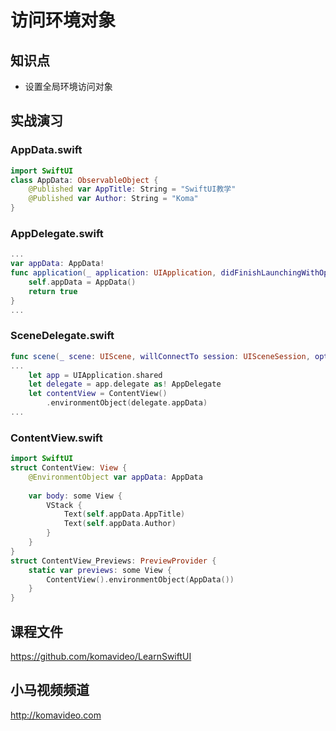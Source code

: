 访问环境对象
==========

## 知识点

* 设置全局环境访问对象

## 实战演习

### AppData.swift

~~~swift
import SwiftUI
class AppData: ObservableObject {
    @Published var AppTitle: String = "SwiftUI教学"
    @Published var Author: String = "Koma"
}
~~~

### AppDelegate.swift

~~~swift
...
var appData: AppData!
func application(_ application: UIApplication, didFinishLaunchingWithOptions launchOptions: [UIApplication.LaunchOptionsKey: Any]?) -> Bool {
    self.appData = AppData()
    return true
}
...
~~~

### SceneDelegate.swift

~~~swift
func scene(_ scene: UIScene, willConnectTo session: UISceneSession, options connectionOptions: UIScene.ConnectionOptions) {
...
    let app = UIApplication.shared
    let delegate = app.delegate as! AppDelegate
    let contentView = ContentView()
        .environmentObject(delegate.appData)
...
~~~

### ContentView.swift

~~~swift
import SwiftUI
struct ContentView: View {
    @EnvironmentObject var appData: AppData
    
    var body: some View {
        VStack {
            Text(self.appData.AppTitle)
            Text(self.appData.Author)
        }
    }
}
struct ContentView_Previews: PreviewProvider {
    static var previews: some View {
        ContentView().environmentObject(AppData())
    }
}
~~~

## 课程文件

https://github.com/komavideo/LearnSwiftUI

## 小马视频频道

http://komavideo.com